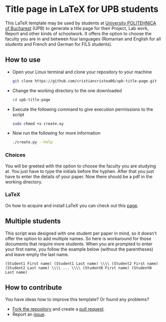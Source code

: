 # Title page in LaTeX for UPB students
This LaTeX template may be used by students at [University POLITEHNICA of Bucharest](https://upb.ro/en/) (UPB) to generate a title page for their Project, Lab work, Report and other kinds of schoolwork. It offers the option to choose the faculty you are in and between four languages (Romanian and English for all students and French and German for FILS students).

## How to use

- Open your Linux terminal and clone your repository to your machine
  ```bash
  git clone https://github.com/cristiancristea00/upb-title-page.git
  ```
- Change the working directory to the one downloaded
  ```bash
  cd upb-title-page
  ```
- Execute the following command to give execution permissions to the script
  ```bash
  sudo chmod +x create.oy
  ```
- Now run the following for more information
  ```bash
  ./create.py --help
  ```
### Choices
You will be greeted with the option to choose the faculty you are studying at. You just have to type the initials before the hyphen. After that you just have to enter the details of your paper. Now there should be a pdf in the working directory.

### LaTeX
On how to acquire and install LaTeX you can check out this [page](https://www.tug.org/texlive/quickinstall.html).

## Multiple students
This script was designed with one student per paper in mind, so it doesn't offer the option to add multiple names. So here is workaround for those documents that require more students. When you are prompted to enter your first name, you follow the example below (without the parentheses) and leave empty the last name.
  ```
  (Student1 First name) (Student1 Last name) \\\\ (Student2 First name) (Student2 Last name) \\\\ ... \\\\ (StudentN First name) (StudentN Last name)
  ```

## How to contribute
You have ideas how to improve this template?
Or found any problems?

- [Fork the repository](https://help.github.com/articles/fork-a-repo/) and create a [pull request](https://help.github.com/articles/creating-a-pull-request-from-a-fork/).
- Report an [issue](https://github.com/cristiancristea00/upb-title-page/issues).
